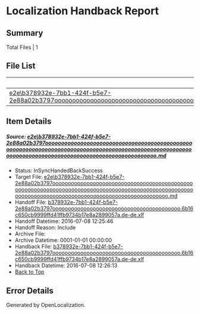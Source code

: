 # <a name='report-top'></a> Localization Handback Report

## Summary
 Total Files | 1

## File List
 Source File | Status | Details 
 ----------- | ------ | ------- 
 [e2e\b378932e-7bb1-424f-b5e7-2e88a02b3797ooooooooooooooooooooooooooooooooooooooooooooooooooooooooooooooooooooooooooooooooooooooooooooooooooooooooooooooooooooooooooooooooooooooooooooooooooooooo.md](https://github.com/OpenLocalizationTestOrg/oltest/blob/45069da508a32e23c8feef6b04f3c56b016ec1e9/e2e/b378932e-7bb1-424f-b5e7-2e88a02b3797ooooooooooooooooooooooooooooooooooooooooooooooooooooooooooooooooooooooooooooooooooooooooooooooooooooooooooooooooooooooooooooooooooooooooooooooooooooooo.md) | InSyncHandedBackSuccess | [Details](#f943814986e7d33afaf7b81fa296a2d07da387b02)

## Item Details
##### <a name='f943814986e7d33afaf7b81fa296a2d07da387b02'></a> Source: [e2e\b378932e-7bb1-424f-b5e7-2e88a02b3797ooooooooooooooooooooooooooooooooooooooooooooooooooooooooooooooooooooooooooooooooooooooooooooooooooooooooooooooooooooooooooooooooooooooooooooooooooooooo.md](https://github.com/OpenLocalizationTestOrg/oltest/blob/45069da508a32e23c8feef6b04f3c56b016ec1e9/e2e/b378932e-7bb1-424f-b5e7-2e88a02b3797ooooooooooooooooooooooooooooooooooooooooooooooooooooooooooooooooooooooooooooooooooooooooooooooooooooooooooooooooooooooooooooooooooooooooooooooooooooooo.md)
* Status: InSyncHandedBackSuccess
* Target File: [e2e\b378932e-7bb1-424f-b5e7-2e88a02b3797ooooooooooooooooooooooooooooooooooooooooooooooooooooooooooooooooooooooooooooooooooooooooooooooooooooooooooooooooooooooooooooooooooooooooooooooooooooooo.md](https://github.com/OpenLocalizationTestOrg/oltest-dede-fly/blob/69605666627fe12d804eefb03bd5d6955efad1e8/e2e/b378932e-7bb1-424f-b5e7-2e88a02b3797ooooooooooooooooooooooooooooooooooooooooooooooooooooooooooooooooooooooooooooooooooooooooooooooooooooooooooooooooooooooooooooooooooooooooooooooooooooooo.md)
* Handoff File: [b378932e-7bb1-424f-b5e7-2e88a02b3797ooooooooooooooooooooooooooooooooooooooooo.6b16c650cb9999ffd41ffb9734b17e8a2899057a.de-de.xlf](https://github.com/OpenLocalizationTestOrg/olhandoff-e2e/blob/0e553bb6880977e2d4bd8ccd76f7a638ee63d5f5/ol-handoff/OpenLocalizationTestOrg/oltest-dede-fly/ci/ht/b378932e-7bb1-424f-b5e7-2e88a02b3797ooooooooooooooooooooooooooooooooooooooooo.6b16c650cb9999ffd41ffb9734b17e8a2899057a.de-de.xlf)
* Handoff Datetime: 2016-07-08 12:25:46
* Handoff Reason: Include
* Archive File: 
* Archive Datetime: 0001-01-01 00:00:00
* Handback File: [b378932e-7bb1-424f-b5e7-2e88a02b3797ooooooooooooooooooooooooooooooooooooooooo.6b16c650cb9999ffd41ffb9734b17e8a2899057a.de-de.xlf](https://github.com/OpenLocalizationTestOrg/olhandback-e2e/blob/9c798e8a53ec70c4583dc3a1d0c55385851399a0/ol-handback/OpenLocalizationTestOrg/oltest-dede-fly/ci/ht/b378932e-7bb1-424f-b5e7-2e88a02b3797ooooooooooooooooooooooooooooooooooooooooo.6b16c650cb9999ffd41ffb9734b17e8a2899057a.de-de.xlf)
* Handback Datetime: 2016-07-08 12:26:13
* [Back to Top](#report-top)


## Error Details

Generated by OpenLocalization.
